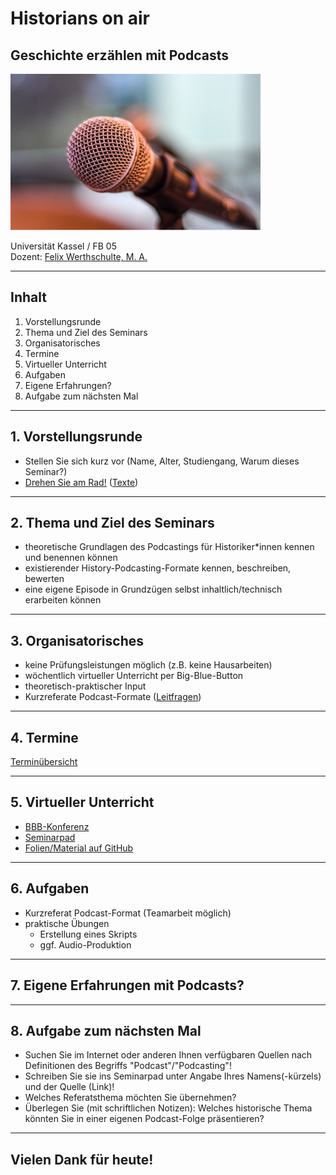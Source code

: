 # Historians on air
## Geschichte erzählen mit Podcasts

![Mic h 200](./mic.jpg)

Universität Kassel / FB 05\
Dozent: [Felix Werthschulte, M. A.](mailto:felix.werthschulte@uni-kassel.de)

---

## Inhalt

1. Vorstellungsrunde
2. Thema und Ziel des Seminars
3. Organisatorisches
4. Termine
5. Virtueller Unterricht
6. Aufgaben
7. Eigene Erfahrungen?
8. Aufgabe zum nächsten Mal

---

## 1. Vorstellungsrunde

- Stellen Sie sich kurz vor (Name, Alter, Studiengang, Warum dieses Seminar?)
- [Drehen Sie am Rad!](https://de.piliapp.com/random/wheel) ([Texte](https://github.com/molldur/historians-on-air/blob/main/termine.md/texte-rad.md))

---

## 2. Thema und Ziel des Seminars
- theoretische Grundlagen des Podcastings für Historiker*innen kennen und benennen können
- existierender History-Podcasting-Formate kennen, beschreiben, bewerten
- eine eigene Episode in Grundzügen selbst inhaltlich/technisch erarbeiten können

---

## 3. Organisatorisches

- keine Prüfungsleistungen möglich (z.B. keine Hausarbeiten)
- wöchentlich virtueller Unterricht per Big-Blue-Button
- theoretisch-praktischer Input
- Kurzreferate Podcast-Formate ([Leitfragen](https://github.com/molldur/historians-on-air/blob/main/analysehilfe.md))

---

## 4. Termine

[Terminübersicht](https://github.com/molldur/historians-on-air/blob/main/termine.md)

---

## 5. Virtueller Unterricht

- [BBB-Konferenz](https://webconf.digll-hessen.de/b/wer-kct-9zy)
- [Seminarpad](https://cryptpad.fr/pad/#/2/pad/edit/lLoqy5AWdPd3BWKFHCFQxVya/)
- [Folien/Material auf GitHub](https://github.com/molldur/historians-on-air)

---

## 6. Aufgaben

- Kurzreferat Podcast-Format (Teamarbeit möglich)
- praktische Übungen
  - Erstellung eines Skripts
  - ggf. Audio-Produktion

---

## 7. Eigene Erfahrungen mit Podcasts?

---

## 8. Aufgabe zum nächsten Mal

- Suchen Sie im Internet oder anderen Ihnen verfügbaren Quellen nach Definitionen des Begriffs "Podcast"/"Podcasting"!
- Schreiben Sie sie ins Seminarpad unter Angabe Ihres Namens(-kürzels) und der Quelle (Link)!
- Welches Referatsthema möchten Sie übernehmen?
- Überlegen Sie (mit schriftlichen Notizen): Welches historische Thema könnten Sie in einer eigenen Podcast-Folge präsentieren?

---

## Vielen Dank für heute!
